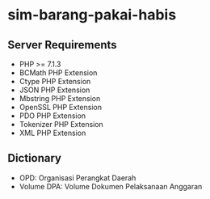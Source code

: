 # sim-barang-pakai-habis

## Server Requirements
- PHP >= 7.1.3
- BCMath PHP Extension
- Ctype PHP Extension
- JSON PHP Extension
- Mbstring PHP Extension
- OpenSSL PHP Extension
- PDO PHP Extension
- Tokenizer PHP Extension
- XML PHP Extension

## Dictionary
- OPD: Organisasi Perangkat Daerah
- Volume DPA: Volume Dokumen Pelaksanaan Anggaran
